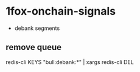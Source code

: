 # 1fox-onchain-signals
 - debank segments

## remove queue
redis-cli KEYS "bull:debank:*" | xargs redis-cli DEL

